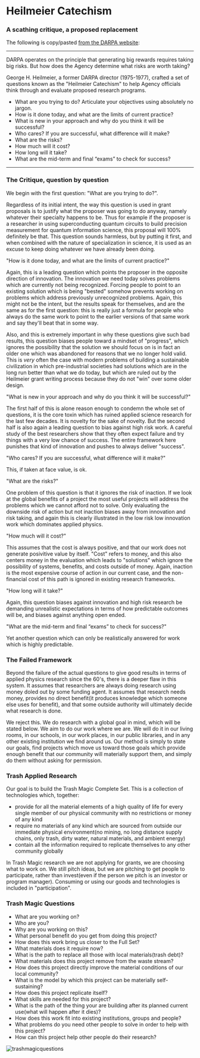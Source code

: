 # Heilmeier Catechism

### A scathing critique, a proposed replacement

The following is copy/pasted [from the DARPA website](https://www.darpa.mil/work-with-us/heilmeier-catechism):

-----

DARPA operates on the principle that generating big rewards requires taking big risks. But how does the Agency determine what risks are worth taking?

George H. Heilmeier, a former DARPA director (1975-1977), crafted a set of questions known as the "Heilmeier Catechism" to help Agency officials think through and evaluate proposed research programs.

 - What are you trying to do? Articulate your objectives using absolutely no jargon.
 - How is it done today, and what are the limits of current practice?
 - What is new in your approach and why do you think it will be successful?
 - Who cares? If you are successful, what difference will it make?
 - What are the risks?
 - How much will it cost?
 - How long will it take?
 - What are the mid-term and final “exams” to check for success?

-------

###  The Critique, question by question

We begin with the first question: "What are you trying to do?".  

Regardless of its initial intent, the way this question is used in grant proposals is to justify what the proposer was going to do anyway, namely whatever their specialty happens to be.  Thus for example if the proposer is a researcher in using superconducting quantum circuits to build precision measurement for quantum information science, this proposal will 100% definitely be that.  This question sounds harmless, but by putting it first, and when combined with the nature of specialization in science, it is used as an excuse to keep doing whatever we have already been doing. 


"How is it done today, and what are the limits of current practice?"

Again, this is a leading question which points the proposer in the opposite direction of innovation. The innovation we need today solves problems which are currently not being recognized.  Forcing people to point to an existing solution which is being "bested" somehow prevents working on problems which address previously unrecognized problems. Again, this might not be the intent, but the results speak for themselves, and are the same as for the first question: this is really just a formula for people who always do the same work to point to the earlier versions of that same work and say they'll beat that in some way.  

Also, and this is extremely important in why these questions give such bad results, this question biases people toward a mindset of "progress", which ignores the possibility that the solution we should focus on is in fact an older one which was abandoned for reasons that we no longer hold valid.  This is *very* often the case with modern problems of building a sustainable civilization in which pre-industrial societies had solutions which are in the long run better than what we do today, but which are ruled out by the Heilmeier grant writing process because they do not "win" over some older design. 

"What is new in your approach and why do you think it will be successful?"

The first half of this is alone reason enough to condemn the whole set of questions, it is the core toxin which has ruined applied science research for the last few decades.  It is novelty for the sake of novelty.  But the second half is also again a leading question to bias against high risk work.  A careful study of the best researchers show that they often expect failure and try things with a very low chance of success.  The entire framework here punishes that kind of innovation and pushes to always deliver "success".  

"Who cares? If you are successful, what difference will it make?"

This, if taken at face value, is ok.  

"What are the risks?"

One problem of this question is that it ignores the risk of inaction.  If we look at the global benefits of a project the most useful projects will address the problems which we cannot afford not to solve.  Only evaluating the downside risk of action but not inaction biases away from innovation and risk taking, and again this is clearly illustrated in the low risk low innovation work which dominates applied physics.

"How much will it cost?"

This assumes that the cost is always positive, and that our work does not generate posivitive value by itself.  "Cost" refers to money, and this also centers money in the evaluation which leads to "solutions" which ignore the possibility of systems, benefits, and costs outside of money.  Again, inaction is the most expensive course of action in our current case, and the non-financial cost of this path is ignored in existing research frameworks.

"How long will it take?"

Again, this question biases against innovation and high risk research be demanding unrealistic expectations in terms of how predictable outcomes will be, and biases against anything open ended.

"What are the mid-term and final “exams” to check for success?"

Yet another question which can only be realistically answered for work which is highly predictable.  

###  The Failed Framework

Beyond the failure of the actual questions to give good results in terms of applied physics research since the 60's, there is a deeper flaw in this system.  It assumes that researchers are always doing research using money doled out by some funding agent.  It assumes that research needs money, provides no direct benefit(it produces knowledge which someone else uses for benefit), and that some outside authority will ultimately decide what research is done. 

We reject this.  We do research with a global goal in mind, which will be stated below.  We aim to do our work where we are.  We will do it in our living rooms, in our schools, in our work places, in our public libraries, and in any other existing institution we find around us.  Our method is simply to state our goals, find projects which move us toward those goals which provide enough benefit that our community will materially support them, and simply do them without asking for permission.

### Trash Applied Research

Our goal is to build the Trash Magic Complete Set.  This is a collection of technologies which, together:

 - provide for all the material elements of a high quality of life for every single member of our physical community with no restrictions or money of any kind
 - require no materials of any kind which are sourced from outside our immediate physical environment(no mining, no long distance supply chains, only trash, dirty water, natural materials, and ambient energy)
 - contain all the information required to replicate themselves to any other community globally

In Trash Magic research we are not applying for grants, we are choosing what to work on.  We still pitch ideas, but we are pitching to get people to participate, rather than invest(even if the person we pitch is an investor or program manager).  Consuming or using our goods and technologies is included in "participation".  

### Trash Magic Questions

 - What are you working on? 
 - Who are you?
 - Why are you working on this?
 - What personal benefit do you get from doing this project?
 - How does this work bring us closer to the Full Set?
 - What materials does it require now?
 - What is the path to replace all those with local materials(trash debt)?
 - What materials does this project remove from the waste stream?
 - How does this project directly improve the material conditions of our local community?
 - What is the model by which this project can be materially self-sustaining?
 - How does this project replicate itself?
 - What skills are needed for this project?
 - What is the path of the thing your are building after its planned current use(what will happen after it dies)?
 - How does this work fit into existing institutions, groups and people?
 - What problems do you need other people to solve in order to help with this project?
 - How can this project help other people do their research?

![trashmagicquestions](https://user-images.githubusercontent.com/71990322/131235448-24c81979-8118-4339-8c78-2190456466c7.jpg)



